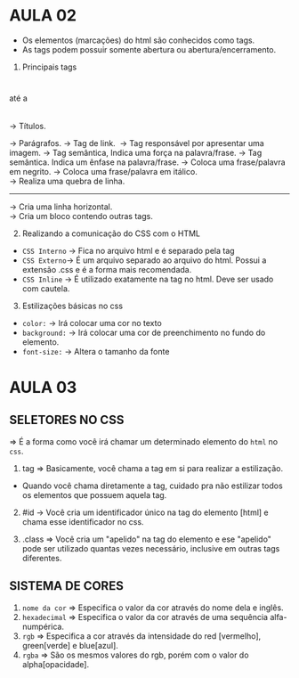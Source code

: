 # AULA 02
- Os elementos (marcações) do html são conhecidos como tags.
- As tags podem possuir somente abertura ou abertura/encerramento.

1. Principais tags
<h1></h1> até a <h6></h6> -> Títulos.
<p></p> -> Parágrafos.
<a></a> -> Tag de link.
<img> -> Tag responsável por apresentar uma imagem.
<strong></strong> -> Tag semântica, Indica uma força na palavra/frase.
<em></em> -> Tag semântica. Indica um ênfase na palavra/frase.
<b></b> -> Coloca uma frase/palavra em negrito.
<i></i> -> Coloca uma frase/palavra em itálico.
<br> -> Realiza uma quebra de linha.
<hr> -> Cria uma linha horizontal.
<div></div> -> Cria um bloco contendo outras tags.

2. Realizando a comunicação do CSS com o HTML
- `CSS Interno` -> Fica no arquivo html e é separado pela tag <style></style>
- `CSS Externo`-> É um arquivo separado ao arquivo do html. Possui a extensão .css e é a forma mais recomendada.
- `CSS Inline` -> É utilizado exatamente na tag no html. Deve ser usado com cautela.

3. Estilizações básicas no css
- `color:` -> Irá colocar uma cor no texto
- `background:` -> Irá colocar uma cor de preenchimento no fundo do elemento.
- `font-size:` -> Altera o tamanho da fonte

# AULA 03
## SELETORES NO CSS
=> É a forma como você irá chamar um determinado elemento do `html` no `css`.
1. tag => Basicamente, você chama a tag em si para realizar a estilização.
* Quando você chama diretamente a tag, cuidado pra não estilizar todos os elementos que possuem aquela tag.

2. #id -> Você cria um identificador único na tag do elemento [html] e chama esse identificador no css.

3. .class => Você cria um "apelido" na tag do elemento e ese "apelido" pode ser utilizado quantas vezes necessário,
inclusive em outras tags diferentes.

## SISTEMA DE CORES
1. `nome da cor` => Especifica o valor da cor através do nome dela e inglês.
2. `hexadecimal` => Especifica o valor da cor através de uma sequência alfa-numpérica.
3. `rgb` => Especifica a cor através da intensidade do red [vermelho], green[verde] e blue[azul].
4. `rgba` => São os mesmos valores do rgb, porém com o valor do alpha[opacidade].